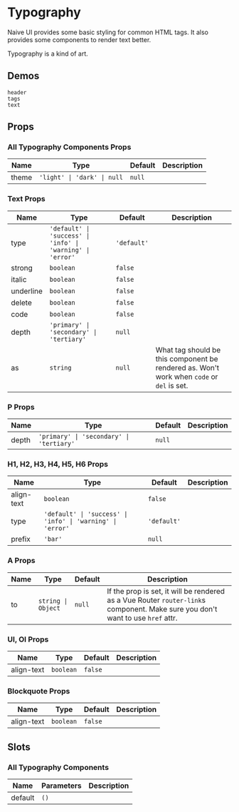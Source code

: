 # Typography

Naive UI provides some basic styling for common HTML tags. It also provides some components to render text better.

Typography is a kind of art.

## Demos
```demo
header
tags
text
```

## Props
### All Typography Components Props
|Name|Type|Default|Description|
|-|-|-|-|
|theme|`'light' \| 'dark' \| null`|`null`||


### Text Props
|Name|Type|Default|Description|
|-|-|-|-|
|type|`'default' \| 'success' \| 'info' \| 'warning' \| 'error'`|`'default'`||
|strong|`boolean`|`false`||
|italic|`boolean`|`false`||
|underline|`boolean`|`false`||
|delete|`boolean`|`false`||
|code|`boolean`|`false`||
|depth|`'primary' \| 'secondary' \| 'tertiary'`|`null`||
|as|`string`|`null`|What tag should be this component be rendered as. Won't work when `code` or `del` is set.|

### P Props
|Name|Type|Default|Description|
|-|-|-|-|
|depth|`'primary' \| 'secondary' \| 'tertiary'`|`null`||


### H1, H2, H3, H4, H5, H6 Props
|Name|Type|Default|Description|
|-|-|-|-|
|align-text|`boolean`|`false`||
|type|`'default' \| 'success' \| 'info' \| 'warning' \| 'error'`|`'default'`||
|prefix|`'bar'`|`null`||

### A Props
|Name|Type|Default|Description|
|-|-|-|-|
|to|`string \| Object`|`null`|If the prop is set, it will be rendered as a Vue Router `router-link`s component. Make sure you don't want to use `href` attr.|

### Ul, Ol Props
|Name|Type|Default|Description|
|-|-|-|-|
|align-text|`boolean`|`false`||

### Blockquote Props
|Name|Type|Default|Description|
|-|-|-|-|
|align-text|`boolean`|`false`||

## Slots
### All Typography Components
|Name|Parameters|Description|
|-|-|-|
|default|`()`||